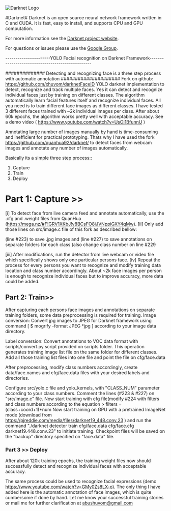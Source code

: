 ![Darknet Logo](http://pjreddie.com/media/files/darknet-black-small.png)

#Darknet#
Darknet is an open source neural network framework written in C and CUDA. It is fast, easy to install, and supports CPU and GPU computation.

For more information see the [Darknet project website](http://pjreddie.com/darknet).

For questions or issues please use the [Google Group](https://groups.google.com/forum/#!forum/darknet).

----------------------YOLO Facial recognition on Darknet Framework-------------------------------------------------

############## Detecting and recognizing face is a three step process with automatic annotation #####################
Fork on github: https://github.com/xhuvom/darknetFaceID
YOLO darknet implementation to detect, recognize and track multiple faces. Yes it can detect and recognize individual faces just by training on different classes. The algorithm automatically learn facial features itself and recognize individual faces. All you need is to train different face images as different classes.
I have tested 3 different faces trained with ~2k individual images per class. After about 60k epochs, the algorithm works pretty well with acceptable accuracy. See a demo video ( https://www.youtube.com/watch?v=UsOi1BfunnU )

Annotating large number of images manually by hand is time-consuming and inefficient for practical prototyping. Thats why I have used the fork https://github.com/quanhua92/darknet/ to detect faces from webcam images and annotate  any number of images automatically.

Basically its a simple three step process::
1. Capture
2. Train
3. Deploy

# Part 1: Capture >>
[i] To detect face from live camera feed and annotate automatically, use the .cfg and .weight files from QuanHua (https://mega.nz/#F!GRV1XKbJ!v8BCsFO8iJVNppiGXY4qMw). 
[ii] Only add those lines on src/image.c file of this fork as described bellow:

(line #223) to save .jpg images and (line #227) to save annotations on separate folders for each class (also change class number on line #229 

[iii] After modifications, run the detector from live webcam or video file which specifically shows only one particular persons face. 
[iv] Repeat the process for every persons you want to recognize and modify training data location and class number accordingly.
About ~2k face images per person is enough to recognize individual faces but to improve accuracy, more data could be added.


## Part 2: Train>>
After capturing each persons face images and annotations on separate training folders, some data preprocessing is required for training. 
Image conversion: Convert jpg images to JPEG for Darknet framework using command [ $ mogrify -format JPEG *jpg ] according to your image data directory.

Label conversion: Convert annotations to VOC data format with scripts/convert.py script provided on scripts folder. This operation generates training image list file on the same folder for different classes. Add all those training list files into one file and point the file on cfg/face.data 

After preprocessing, modify class numbers accordingly, create data/face.names and cfg/face.data files with your desired labels and directories.

Configure src/yolo.c file and yolo_kernels, with "CLASS_NUM" parameter according to your class numbers. Comment the lines (#223 & #227) on "src/image.c" file.
Now start training with cfg file(modify #224 with filters and class numbers according to the equation > filters = (class+coord+1)*num
Now start training on GPU with a pretrained ImageNet mode (download from https://pjreddie.com/media/files/darknet19_448.conv.23 ) and run the command "./darknet detector train cfg/face.data cfg/face.cfg darknet19.448.conv.23" to initiate training. Checkpoint files will be saved on the "backup" directory specified on "face.data" file.

### Part 3 >> Deploy
After about 120k training epochs, the training weight files now should successfully detect and recognize individual faces with acceptable accuracy.

The same process could be used to recognize facial expressions (demo https://www.youtube.com/watch?v=GMy0Zs8LX-o). The only thing I have added here is the automatic annotation of face images, which is quite cumbersome if done by hand.
Let me know your successful training stories or mail me for further clarification at abushuvom@gmail.com
